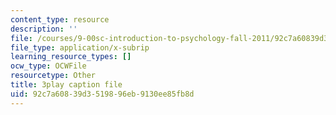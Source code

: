 ```yaml
---
content_type: resource
description: ''
file: /courses/9-00sc-introduction-to-psychology-fall-2011/92c7a60839d3519896eb9130ee85fb8d_SFPPw6sDHEI.vtt
file_type: application/x-subrip
learning_resource_types: []
ocw_type: OCWFile
resourcetype: Other
title: 3play caption file
uid: 92c7a608-39d3-5198-96eb-9130ee85fb8d
---
```

